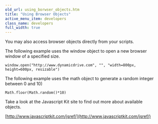 ```yaml
---
old_url: using_borwser_objects.htm
title: "Using Browser Objects"
active_menu_item: developers
class_name: developers
full_width: true
---
```



You may also access browser objects directly from your scripts.

The following example uses the window object to open a new browser window of a specified size.

    window.open("http://www.dynamicdrive.com", "", "width=800px, height=600px, resizable")
    
The following example uses the math object to generate a random integer between 0 and 10)

    Math.floor(Math.random()*10)
 
Take a look at the Javascript Kit site to find out more about available objects.

[http://www.javascriptkit.com/jsref/](http://www.javascriptkit.com/jsref/)

